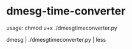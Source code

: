 # dmesg-time-converter
usage:
chmod u+x ./dmesgtimeconverter.py

dmesg | ./dmesgtimeconverter.py | less
